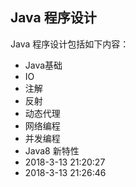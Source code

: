 
## Java 程序设计
Java 程序设计包括如下内容：
 - Java基础
 - IO
 - 注解
 - 反射
 - 动态代理
 - 网络编程
 - 并发编程
 - Java8 新特性
 - 2018-3-13 21:20:27
 - 2018-3-13 21:26:46


